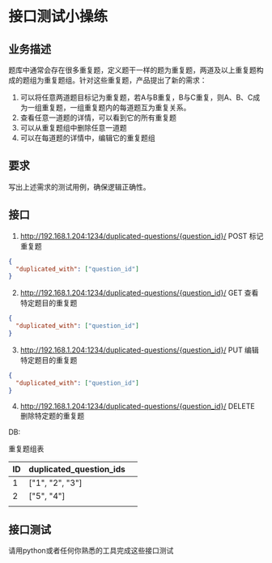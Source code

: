 # 接口测试小操练

## 业务描述

题库中通常会存在很多重复题，定义题干一样的题为重复题，两道及以上重复题构成的题组为重复题组。针对这些重复题，产品提出了新的需求：

1. 可以将任意两道题目标记为重复题，若A与B重复，B与C重复，则A、B、C成为一组重复题，一组重复题内的每道题互为重复关系。
2. 查看任意一道题的详情，可以看到它的所有重复题
3. 可以从重复题组中删除任意一道题
4. 可以在每道题的详情中，编辑它的重复题组

## 要求

写出上述需求的测试用例，确保逻辑正确性。



## 接口

1. http://192.168.1.204:1234/duplicated-questions/{question_id}/    POST 标记重复题

```json
{
  "duplicated_with": ["question_id"]
}
```

2. http://192.168.1.204:1234/duplicated-questions/{question_id}/  GET 查看特定题目的重复题

```json
{
  "duplicated_with": ["question_id"]
}
```

3. http://192.168.1.204:1234/duplicated-questions/{question_id}/ PUT 编辑特定题目的重复题

```json
{
  "duplicated_with": ["question_id"]
}
```

4. http://192.168.1.204:1234/duplicated-questions/{question_id}/ DELETE 删除特定题的重复题



DB:

重复题组表

| ID   | duplicated_question_ids |      |
| ---- | ----------------------- | ---- |
| 1    | ["1", "2", "3"]         |      |
| 2    | ["5", "4"]              |      |
|      |                         |      |

## 接口测试

请用python或者任何你熟悉的工具完成这些接口测试